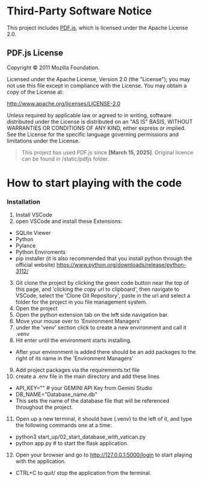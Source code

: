 # Third-Party Software Notice

This project includes [PDF.js](https://github.com/mozilla/pdf.js), which is licensed under the Apache License 2.0.

## PDF.js License

Copyright © 2011 Mozilla Foundation.

Licensed under the Apache License, Version 2.0 (the "License"); you may not use this file except in compliance with the License. You may obtain a copy of the License at:

http://www.apache.org/licenses/LICENSE-2.0

Unless required by applicable law or agreed to in writing, software
distributed under the License is distributed on an "AS IS" BASIS,
WITHOUT WARRANTIES OR CONDITIONS OF ANY KIND, either express or implied.
See the License for the specific language governing permissions and
limitations under the License.


> This project has used PDF.js since **[March 15, 2025]**. Original licence can be found in /static/pdfjs folder.

# How to start playing with the code
### Installation
1. Install VSCode
2. open VSCode and install these Extensions:
- SQLite Viewer
- Python
- Pylance
- Python Enviroments
- pip installer
(it is also recommended that you install python through the official website)
https://www.python.org/downloads/release/python-3112/
3. Git clone the project by clicking the green code button near the top of this page, and 'clicking the copy url to clipboard', then navigate to VSCode, select the 'Clone Git Repository', paste in the url and select a folder for the project in you file management system.
4. Open the project
5. Open the python extension tab on the left side navigation bar.
6. Move your mouse over to 'Environment Managers'
7. under the 'venv' section click to create a new environment and call it .venv
8. Hit enter until the environment starts installing.
- After your environment is added there should be an add packages to the right of its name in the 'Environment Managers'
9. Add project packages via the requirements.txt file
10. create a .env file in the main directory and add these lines
- API_KEY="" # your GEMINI API Key from Gemini Studio
- DB_NAME="Database_name.db"
- This sets the name of the database file that will be referenced throughout the project.
11. Open up a new terminal, it should have (.venv) to the left of it, and type the following commands one at a time:
- python3 start_up/02_start_database_with_vatican.py 
- python app.py # to start the flask application.
12. Open your browser and go to http://127.0.0.1:5000/login to start playing with the application.
- CTRL+C to quit/ stop the application from the terminal.